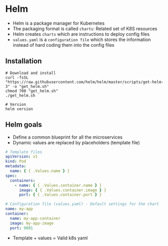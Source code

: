 # Helm

- Helm is a package manager for Kubernetes
- The packaging format is called `charts`: Related set of K8S resources
- Helm creates `charts` which are instructions to deploy config files
- `values.yaml` is a `configuration file` which stores the information instead of hard coding them into the config files

## Installation

```shell
# Download and install
curl -fsSL "https://raw.githubusercontent.com/helm/helm/master/scripts/get-helm-3" -o "get_helm.sh"
chmod 700 "get_helm.sh"
./get_helm.sh

# Version
helm version
```

## Helm goals

- Define a common blueprint for all the microservices
- Dynamic values are replaced by placeholders (template file)

```yaml
# Template files
apiVersion: v1
kind: Pod
metadata:
  name: { { .Values.name } }
spec:
  containers:
    - name: { { .Values.container.name } }
      image: { { .Values.container.image } }
      port: { { .Values.container.port } }
```

```yaml
# Configuration file (values.yaml) - Default settings for the chart
name: my-app
container:
  name: my-app-container
  image: my-app-image
  port: 9001
```

- Template + values = Valid k8s yaml
